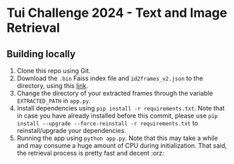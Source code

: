 # Tui Challenge 2024 - Text and Image Retrieval

## Building locally
1. Clone this repo using Git.
2. Download the `.bin` Faiss index file and `id2frames_v2.json` to the directory, using this [link](https://drive.google.com/drive/folders/17wvwUT8ESPLz3zdAWSnDj1wGHYmQJnIX?usp=sharing).
3. Change the directory of your extracted frames through the variable `EXTRACTED_PATH` in `app.py`.
4. Install dependencies using `pip install -r requirements.txt`. Note that in case you have already installed before this commit, please use `pip install --upgrade --force-reinstall -r requirements.txt` to reinstall/upgrade your dependencies.
5. Running the app using `python app.py`. Note that this may take a while and may consume a huge amount of CPU during initialization. That said, the retrieval process is pretty fast and decent :orz:

